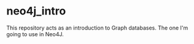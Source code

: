 # neo4j_intro
This repository acts as an introduction to Graph databases. The one I'm going to use in Neo4J.
